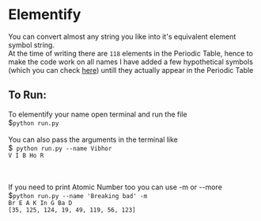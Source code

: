 # Elementify
You can convert almost any string you like into it's equivalent element symbol string.
<br>
At the time of writing there are `118` elements in the Periodic Table, hence to make the code work on all names I have added a few hypothetical symbols (which you can check [here](run.py)) untill they actually appear in the Periodic Table
<br>
## To Run:
To elementify your name open terminal and run the file<br>
$```python run.py```
<br><br>
You can also pass the arguments in the terminal like<br>
$``` python run.py --name Vibhor```
     <br>
     ```V I B Ho R```


<br><br>
If you need to print Atomic Number too you can use -m or --more<br>
$```python run.py --name 'Breaking bad' -m```<br>
```Br E A K In G Ba D ```<br>
```[35, 125, 124, 19, 49, 119, 56, 123]```

